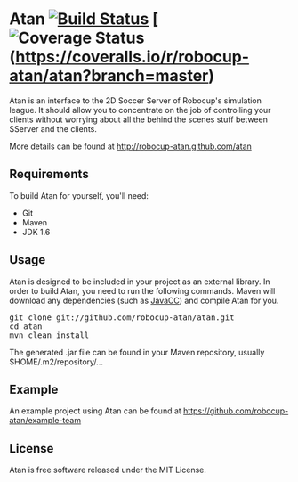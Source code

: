 Atan [![Build Status](https://travis-ci.org/robocup-atan/atan.png?branch=master)](https://travis-ci.org/robocup-atan/atan) [![Coverage Status](https://coveralls.io/repos/robocup-atan/atan/badge.png?branch=master)(https://coveralls.io/r/robocup-atan/atan?branch=master)
===============
Atan is an interface to the 2D Soccer Server of Robocup's simulation league. It should allow you to concentrate on the job of controlling your clients without worrying about all the behind the scenes stuff between SServer and the clients.

More details can be found at http://robocup-atan.github.com/atan

Requirements
------------
To build Atan for yourself, you'll need:
* Git
* Maven
* JDK 1.6

Usage
-----
Atan is designed to be included in your project as an external library. In order to build Atan, you need to run the following commands.
Maven will download any dependencies (such as [JavaCC](http://javacc.java.net)) and compile Atan for you.

<pre>
git clone git://github.com/robocup-atan/atan.git
cd atan
mvn clean install
</pre>

The generated .jar file can be found in your Maven repository, usually $HOME/.m2/repository/...

Example
-------
An example project using Atan can be found at https://github.com/robocup-atan/example-team

License
-------
Atan is free software released under the MIT License.
